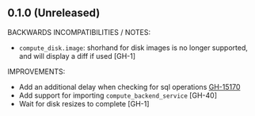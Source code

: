 ## 0.1.0 (Unreleased)

BACKWARDS INCOMPATIBILITIES / NOTES:

* `compute_disk.image`: shorhand for disk images is no longer supported, and will display a diff if used [GH-1]

IMPROVEMENTS:

* Add an additional delay when checking for sql operations [GH-15170](https://github.com/hashicorp/terraform/pull/15170)
* Add support for importing `compute_backend_service` [GH-40]
* Wait for disk resizes to complete [GH-1]
